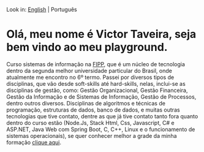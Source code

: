 Look in: [English](/README_en.md) | Português

# Olá, meu nome é Victor Taveira, seja bem vindo ao meu playground.

Curso sistemas de informação na [FIPP](https://www.unoeste.br/fipp/), que é um núcleo de tecnologia dentro da segunda melhor universidade particular do Brasil, onde atualmente me encontro no 6º termo. Passei por diversos tipos de disciplinas, que vão desde soft-skills até hard-skills, nelas, inclui-se as disciplinas de gestão, como: Gestão Organizacional, Gestão Financeira, Gestão da Informação e de Sistemas de Informação, Gestão de Processos, dentro outros diversos. Disciplinas de algoritmos e técnicas de programação, estruturas de dados, banco de dados, e muitas outras tecnologias que tive contato, dentre as que já tive contato tanto fora quanto dentro do curso estão (Node.Js, Stack Html, Css, Javascript, C# e ASP.NET, Java Web com Spring Boot, C, C++, Linux e o funcionamento de sistemas operacionais), se quer conhecer melhor a grade da minha formação [clique aqui](https://www.unoeste.br/graduacao/faculdade-de-sistemas-informacao/MatrizCurricular).
